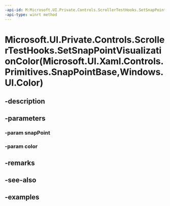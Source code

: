 ```yaml
---
-api-id: M:Microsoft.UI.Private.Controls.ScrollerTestHooks.SetSnapPointVisualizationColor(Microsoft.UI.Xaml.Controls.Primitives.SnapPointBase,Windows.UI.Color)
-api-type: winrt method
---
```


# Microsoft.UI.Private.Controls.ScrollerTestHooks.SetSnapPointVisualizationColor(Microsoft.UI.Xaml.Controls.Primitives.SnapPointBase,Windows.UI.Color)

<!--
public static void SetSnapPointVisualizationColor (Microsoft.UI.Xaml.Controls.Primitives.SnapPointBase snapPoint, Windows.UI.Color color);
-->


## -description

## -parameters

### -param snapPoint

### -param color

## -remarks

## -see-also

## -examples


